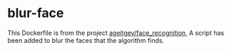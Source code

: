 # blur-face
This Dockerfile is from the project [ageitgey/face_recognition](https://github.com/ageitgey/face_recognition), A script has been added to blur the faces that the algorithm finds.
